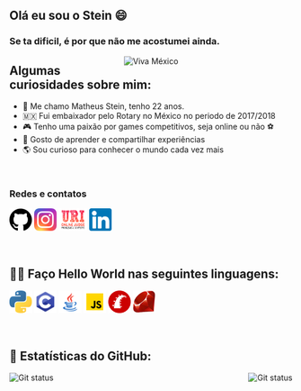 ## Olá eu sou o Stein 😄
### Se ta dificil, é por que não me acostumei ainda.

<img src="https://media.giphy.com/media/VigrMqLg1C9C8/giphy.gif" title="Viva México"
    align="right"  width="300px">

## Algumas curiosidades sobre mim:
- 🧔 Me chamo Matheus Stein, tenho 22 anos.
- 🇲🇽 Fui embaixador pelo Rotary no México no periodo de 2017/2018
- 🎮 Tenho uma paixão por games competitivos, seja online ou não ⚽
- 🧠 Gosto de aprender e compartilhar experiências
- 🌎 Sou curioso para conhecer o mundo cada vez mais

<br>

<h3>Redes e contatos </h3>

[<img src="./github.png" width="40" height="40" title="Github" alt="Github">](https://github.com/steinglk)
[<img src="./insta.png" width="40" height="40" title="Instagram" alt="Instagram">](https://www.instagram.com/steinzito/)
[<img src="./uri.png" width ="50" height="40" title="Uri Online Judge" alt="URI">](https://www.urionlinejudge.com.br/judge/pt/profile/161992)
[<img src="./linkedin.png" width ="40" height="40" title="Linkedin" alt="URI">](https://www.linkedin.com/in/matheus-stein-dev/)

<br>

## 👨‍💻 Faço Hello World nas seguintes linguagens:

[<img src="./python.png" width="40" height="40" title="Python" alt=Python>](https://www.python.org/)
[<img src="./c.png" width="40" height="40" title="C" alt=C>](https://www.learn-c.org/)
[<img src="./java.png" width="40" height="40" title="Java" alt=Java>](https://www.java.com/pt-BR/)
[<img src="./js.png" width="40" height="40" title="Java Script" alt=JS>](https://developer.mozilla.org/pt-BR/docs/Web/JavaScript)
[<img src="./ruby-rails.png" width="40" height="40" title="Ruby on Rails" alt=Rails>](https://rubyonrails.org/)
[<img src="./ruby.png" width="40" height="40" title="Ruby" alt=Ruby>](https://www.ruby-lang.org/pt/)

<br>

## 🧮 Estatísticas do GitHub:

<img src="https://github-readme-stats.vercel.app/api?username=steinglk&show_icons=true&hide_border=true&theme=dark"
alt = "Git status"
title="Meu status do github"
style = "float: right; margin-left: 0px;" />
<img src="https://github-readme-stats.vercel.app/api/top-langs/?username=steinglk&layout=compact&hide_border=true&theme=dark"
     alt = "Git status" 
     title ="As linguagens que eu mais uso"
     style = "float: left; margin-right: 0px;" />
